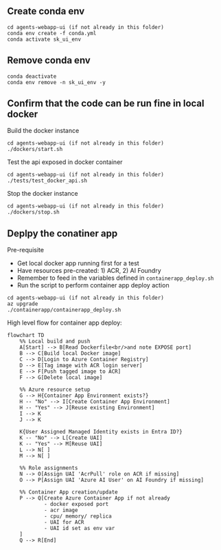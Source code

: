 ## Create conda env
```
cd agents-webapp-ui (if not already in this folder)
conda env create -f conda.yml
conda activate sk_ui_env
```

## Remove conda env
```
conda deactivate
conda env remove -n sk_ui_env -y
```

## Confirm that the code can be run fine in local docker
Build the docker instance
```
cd agents-webapp-ui (if not already in this folder)
./dockers/start.sh
```

Test the api exposed in docker container
```
cd agents-webapp-ui (if not already in this folder)
./tests/test_docker_api.sh
```

Stop the docker instance
```
cd agents-webapp-ui (if not already in this folder)
./dockers/stop.sh
```

## Deplpy the conatiner app
Pre-requisite
- Get local docker app running first for a test
- Have resources pre-created: 1) ACR, 2) AI Foundry
- Remember to feed in the variables defined in `containerapp_deploy.sh`
- Run the script to perform container app deploy action

```
cd agents-webapp-ui (if not already in this folder)
az upgrade
./containerapp/containerapp_deploy.sh
```

High level flow for container app deploy:

```mermaid
flowchart TD
    %% Local build and push
    A[Start] --> B[Read Dockerfile<br/>and note EXPOSE port]
    B --> C[Build local Docker image]
    C --> D[Login to Azure Container Registry]
    D --> E[Tag image with ACR login server]
    E --> F[Push tagged image to ACR]
    F --> G[Delete local image]

    %% Azure resource setup
    G --> H{Container App Environment exists?}
    H -- "No" --> I[Create Container App Environment]
    H -- "Yes" --> J[Reuse existing Environment]
    I --> K
    J --> K

    K{User Assigned Managed Identity exists in Entra ID?}
    K -- "No" --> L[Create UAI]
    K -- "Yes" --> M[Reuse UAI]
    L --> N[ ]
    M --> N[ ]

    %% Role assignments
    N --> O[Assign UAI 'AcrPull' role on ACR if missing]
    O --> P[Assign UAI 'Azure AI User' on AI Foundry if missing]

    %% Container App creation/update
    P --> Q[Create Azure Container App if not already
            - docker exposed port
            - acr image
            - cpu/ memory/ replica
            - UAI for ACR
            - UAI id set as env var
    ]
    Q --> R[End]
```
